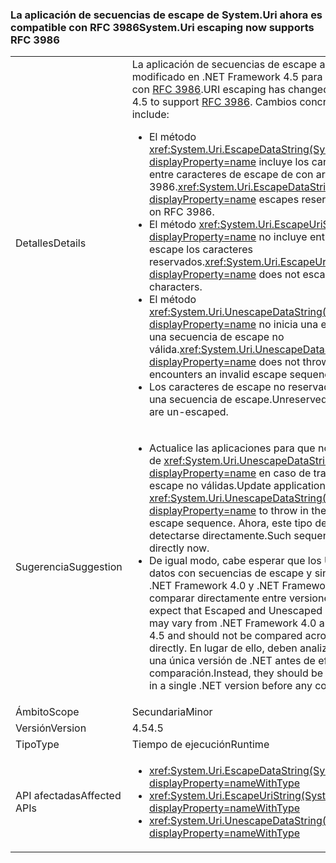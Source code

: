 ### <a name="systemuri-escaping-now-supports-rfc-3986"></a><span data-ttu-id="f3aa9-101">La aplicación de secuencias de escape de System.Uri ahora es compatible con RFC 3986</span><span class="sxs-lookup"><span data-stu-id="f3aa9-101">System.Uri escaping now supports RFC 3986</span></span>

|   |   |
|---|---|
|<span data-ttu-id="f3aa9-102">Detalles</span><span class="sxs-lookup"><span data-stu-id="f3aa9-102">Details</span></span>|<span data-ttu-id="f3aa9-103">La aplicación de secuencias de escape a los URI se ha modificado en .NET Framework 4.5 para que sea compatible con [RFC 3986](http://tools.ietf.org/html/rfc3986).</span><span class="sxs-lookup"><span data-stu-id="f3aa9-103">URI escaping has changed in .NET Framework 4.5 to support [RFC 3986](http://tools.ietf.org/html/rfc3986).</span></span> <span data-ttu-id="f3aa9-104">Cambios concretos:</span><span class="sxs-lookup"><span data-stu-id="f3aa9-104">Specific changes include:</span></span><ul><li><span data-ttu-id="f3aa9-105">El método <xref:System.Uri.EscapeDataString(System.String)?displayProperty=name> incluye los caracteres reservados entre caracteres de escape de con arreglo a RFC 3986.</span><span class="sxs-lookup"><span data-stu-id="f3aa9-105"><xref:System.Uri.EscapeDataString(System.String)?displayProperty=name> escapes reserved characters based on RFC 3986.</span></span></li><li><span data-ttu-id="f3aa9-106">El método <xref:System.Uri.EscapeUriString(System.String)?displayProperty=name> no incluye entre caracteres de escape los caracteres reservados.</span><span class="sxs-lookup"><span data-stu-id="f3aa9-106"><xref:System.Uri.EscapeUriString(System.String)?displayProperty=name> does not escape reserved characters.</span></span></li><li><span data-ttu-id="f3aa9-107">El método <xref:System.Uri.UnescapeDataString(System.String)?displayProperty=name> no inicia una excepción si encuentra una secuencia de escape no válida.</span><span class="sxs-lookup"><span data-stu-id="f3aa9-107"><xref:System.Uri.UnescapeDataString(System.String)?displayProperty=name> does not throw an exception if it encounters an invalid escape sequence.</span></span></li><li><span data-ttu-id="f3aa9-108">Los caracteres de escape no reservados no se incluyen en una secuencia de escape.</span><span class="sxs-lookup"><span data-stu-id="f3aa9-108">Unreserved escaped characters are un-escaped.</span></span></li></ul>|
|<span data-ttu-id="f3aa9-109">Sugerencia</span><span class="sxs-lookup"><span data-stu-id="f3aa9-109">Suggestion</span></span>|<ul><li><span data-ttu-id="f3aa9-110">Actualice las aplicaciones para que no se basen en el inicio de <xref:System.Uri.UnescapeDataString(System.String)?displayProperty=name> en caso de tratarse de secuencias de escape no válidas.</span><span class="sxs-lookup"><span data-stu-id="f3aa9-110">Update applications to not rely on <xref:System.Uri.UnescapeDataString(System.String)?displayProperty=name> to throw in the case of an invalid escape sequence.</span></span> <span data-ttu-id="f3aa9-111">Ahora, este tipo de secuencias deben detectarse directamente.</span><span class="sxs-lookup"><span data-stu-id="f3aa9-111">Such sequences must be detected directly now.</span></span></li><li><span data-ttu-id="f3aa9-112">De igual modo, cabe esperar que los URI y las cadenas de datos con secuencias de escape y sin ellas varíen entre .NET Framework 4.0 y .NET Framework 4.5, y no se deben comparar directamente entre versiones de .NET.</span><span class="sxs-lookup"><span data-stu-id="f3aa9-112">Similarly, expect that Escaped and Unescaped URI and Data strings may vary from .NET Framework 4.0 and .NET Framework 4.5 and should not be compared across .NET versions directly.</span></span> <span data-ttu-id="f3aa9-113">En lugar de ello, deben analizarse y normalizarse en una única versión de .NET antes de efectuar cualquier comparación.</span><span class="sxs-lookup"><span data-stu-id="f3aa9-113">Instead, they should be parsed and normalized in a single .NET version before any comparisons are made.</span></span></li></ul>|
|<span data-ttu-id="f3aa9-114">Ámbito</span><span class="sxs-lookup"><span data-stu-id="f3aa9-114">Scope</span></span>|<span data-ttu-id="f3aa9-115">Secundaria</span><span class="sxs-lookup"><span data-stu-id="f3aa9-115">Minor</span></span>|
|<span data-ttu-id="f3aa9-116">Versión</span><span class="sxs-lookup"><span data-stu-id="f3aa9-116">Version</span></span>|<span data-ttu-id="f3aa9-117">4.5</span><span class="sxs-lookup"><span data-stu-id="f3aa9-117">4.5</span></span>|
|<span data-ttu-id="f3aa9-118">Tipo</span><span class="sxs-lookup"><span data-stu-id="f3aa9-118">Type</span></span>|<span data-ttu-id="f3aa9-119">Tiempo de ejecución</span><span class="sxs-lookup"><span data-stu-id="f3aa9-119">Runtime</span></span>|
|<span data-ttu-id="f3aa9-120">API afectadas</span><span class="sxs-lookup"><span data-stu-id="f3aa9-120">Affected APIs</span></span>|<ul><li><xref:System.Uri.EscapeDataString(System.String)?displayProperty=nameWithType></li><li><xref:System.Uri.EscapeUriString(System.String)?displayProperty=nameWithType></li><li><xref:System.Uri.UnescapeDataString(System.String)?displayProperty=nameWithType></li></ul>|

